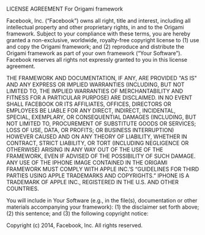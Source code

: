 LICENSE AGREEMENT
For Origami framework

Facebook, Inc. (“Facebook”) owns all right, title and interest, including all intellectual property and other proprietary rights, in and to the Origami framework. Subject to your compliance with these terms, you are hereby granted a non-exclusive, worldwide, royalty-free copyright license to (1) use and copy the Origami framework; and (2) reproduce and distribute the Origami framework as part of your own framework (“Your Software”). Facebook reserves all rights not expressly granted to you in this license agreement.

THE FRAMEWORK AND DOCUMENTATION, IF ANY, ARE PROVIDED "AS IS" AND ANY EXPRESS OR IMPLIED WARRANTIES (INCLUDING, BUT NOT LIMITED TO, THE IMPLIED WARRANTIES OF MERCHANTABILITY AND FITNESS FOR A PARTICULAR PURPOSE) ARE DISCLAIMED. IN NO EVENT SHALL FACEBOOK OR ITS AFFILIATES, OFFICES, DIRECTORS OR EMPLOYEES BE LIABLE FOR ANY DIRECT, INDIRECT, INCIDENTAL, SPECIAL, EXEMPLARY, OR CONSEQUENTIAL DAMAGES (INCLUDING, BUT NOT LIMITED TO, PROCUREMENT OF SUBSTITUTE GOODS OR SERVICES; LOSS OF USE, DATA, OR PROFITS; OR BUSINESS INTERRUPTION) HOWEVER CAUSED AND ON ANY THEORY OF LIABILITY, WHETHER IN CONTRACT, STRICT LIABILITY, OR TORT (INCLUDING NEGLIGENCE OR OTHERWISE) ARISING IN ANY WAY OUT OF THE USE OF THE FRAMEWORK, EVEN IF ADVISED OF THE POSSIBILITY OF SUCH DAMAGE. ANY USE OF THE IPHONE IMAGE CONTAINED IN THE ORIGAMI FRAMEWORK MUST COMPLY WITH APPLE INC.’S “GUIDELINES FOR THIRD PARTIES USING APPLE TRADEMARKS AND COPYRIGHTS.” IPHONE IS A TRADEMARK OF APPLE INC., REGISTERED IN THE U.S. AND OTHER COUNTRIES.

You will include in Your Software (e.g., in the file(s), documentation or other materials accompanying your framework): (1) the disclaimer set forth above; (2) this sentence; and (3) the following copyright notice:

Copyright (c) 2014, Facebook, Inc. All rights reserved.
